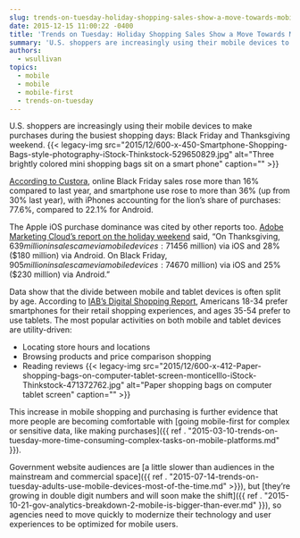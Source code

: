 ```yaml
---
slug: trends-on-tuesday-holiday-shopping-sales-show-a-move-towards-mobile-first
date: 2015-12-15 11:00:22 -0400
title: 'Trends on Tuesday: Holiday Shopping Sales Show a Move Towards Mobile-First'
summary: 'U.S. shoppers are increasingly using their mobile devices to make purchases during the busiest shopping days: Black Friday and Thanksgiving weekend. According to Custora, online Black Friday sales rose more than 16% compared to last year, and smartphone use rose to more than 36% (up from 30% last year), with iPhones accounting for the lion’s share of'
authors:
  - wsullivan
topics:
  - mobile
  - mobile
  - mobile-first
  - trends-on-tuesday
---
```


U.S. shoppers are increasingly using their mobile devices to make purchases during the busiest shopping days: Black Friday and Thanksgiving weekend. {{< legacy-img src="2015/12/600-x-450-Smartphone-Shopping-Bags-style-photography-iStock-Thinkstock-529650829.jpg" alt="Three brightly colored mini shopping bags sit on a smart phone" caption="" >}} 

[According to Custora](http://www.digitaltrends.com/android/black-friday-905-million-sales-came-smartphones-tablets-ios-led-way/), online Black Friday sales rose more than 16% compared to last year, and smartphone use rose to more than 36% (up from 30% last year), with iPhones accounting for the lion’s share of purchases: 77.6%, compared to 22.1% for Android.

The Apple iOS purchase dominance was cited by other reports too. [Adobe Marketing Cloud’s report on the holiday weekend](http://venturebeat.com/2015/11/28/adobe-thanksgiving-and-black-friday-online-sales-up-18-ios-numbers-almost-triple-androids/) said, “On Thanksgiving, $639 million in sales came via mobile devices: 71% ($456 million) via iOS and 28% ($180 million) via Android. On Black Friday, $905 million in sales came via mobile devices: 74% ($670 million) via iOS and 25% ($230 million) via Android.”

Data show that the divide between mobile and tablet devices is often split by age. According to [IAB’s Digital Shopping Report](http://www.iab.com/news/critical-differences-in-digital-shopping-habits-between-age-groups-identified-by-iab-report/), Americans 18-34 prefer smartphones for their retail shopping experiences, and ages 35-54 prefer to use tablets. The most popular activities on both mobile and tablet devices are utility-driven:

  * Locating store hours and locations
  * Browsing products and price comparison shopping
  * Reading reviews {{< legacy-img src="2015/12/600-x-412-Paper-shopping-bags-on-computer-tablet-screen-monticelllo-iStock-Thinkstock-471372762.jpg" alt="Paper shopping bags on computer tablet screen" caption="" >}} 

This increase in mobile shopping and purchasing is further evidence that more people are becoming comfortable with [going mobile-first for complex or sensitive data, like making purchases]({{ ref . "2015-03-10-trends-on-tuesday-more-time-consuming-complex-tasks-on-mobile-platforms.md" }}).

Government website audiences are [a little slower than audiences in the mainstream and commercial space]({{ ref . "2015-07-14-trends-on-tuesday-adults-use-mobile-devices-most-of-the-time.md" >}}), but [they’re growing in double digit numbers and will soon make the shift]({{ ref . "2015-10-21-gov-analytics-breakdown-2-mobile-is-bigger-than-ever.md" }}), so agencies need to move quickly to modernize their technology and user experiences to be optimized for mobile users.